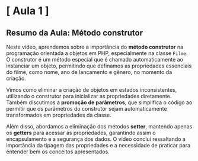 # [ Aula 1 ]
## Resumo da Aula: Método construtor

Neste vídeo, aprendemos sobre a importância do **método construtor** na programação orientada a objetos em PHP, especialmente na classe `Filme`. O construtor é um método especial que é chamado automaticamente ao instanciar um objeto, permitindo que definamos as propriedades essenciais do filme, como nome, ano de lançamento e gênero, no momento da criação.

Vimos como eliminar a criação de objetos em estados inconsistentes, utilizando o construtor para inicializar as propriedades diretamente. Também discutimos a **promoção de parâmetros**, que simplifica o código ao permitir que os parâmetros do construtor sejam automaticamente transformados em propriedades da classe.

Além disso, abordamos a eliminação dos métodos **setter**, mantendo apenas os **getters** para acessar as propriedades, garantindo assim o encapsulamento e a segurança dos dados. O vídeo conclui ressaltando a importância da tipagem das propriedades e a necessidade de praticar para entender bem os conceitos apresentados.
<br>